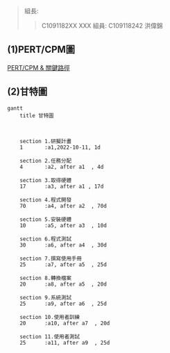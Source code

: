 > 組長:
>> C1091182XX XXX
> 組員:
>> C109118242 洪偉錦 



**(1)PERT/CPM圖**
---
[PERT/CPM & 關鍵路徑]()




**(2)甘特圖**
---
```mermaid
gantt
    title 甘特圖

    

    section 1.研擬計畫
    1       :a1,2022-10-11, 1d
   
    section 2.任務分配
    4       :a2, after a1  , 4d
    
    section 3.取得硬體
    17      :a3, after a1 , 17d
    
    section 4.程式開發
    70      :a4, after a2  , 70d
    
    section 5.安裝硬體
    10      :a5, after a3  , 10d
    
    section 6.程式測試
    30      :a6, after a4  , 30d
    
    section 7.撰寫使用手冊
    25      :a7, after a5  , 25d
    
    section 8.轉換檔案
    20      :a8, after a5  , 20d
    
    section 9.系統測試
    25      :a9, after a6  , 25d
    
    section 10.使用者訓練
    20      :a10, after a7  , 20d
    
    section 11.使用者測試
    25      :a11, after a9  , 25d
